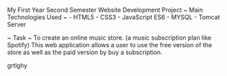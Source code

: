 My First Year Second Semester Website Development Project
~ Main Technologies Used ~ - HTML5 - CSS3 - JavaScript ES6 - MYSQL - Tomcat Server

~ Task ~ To create an online music store. (a music subscription plan like Spotify) This web application allows a user to use the free version of the store as well as the paid version by buy a subscription.

grtlghy
